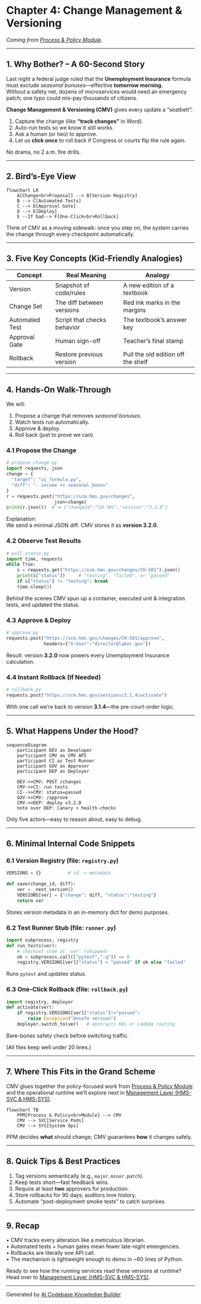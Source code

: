 # Chapter 4: Change Management & Versioning
*Coming from [Process & Policy Module](03_process___policy_module_.md).*

---

## 1. Why Bother? – A 60-Second Story

Last night a federal judge ruled that the **Unemployment Insurance** formula must exclude *seasonal bonuses*—effective **tomorrow morning**.  
Without a safety net, dozens of microservices would need an emergency patch; one typo could mis-pay thousands of citizens.

**Change Management & Versioning (CMV)** gives every update a “seatbelt”:

1. Capture the change (like **“track changes”** in Word).  
2. Auto-run tests so we know it still works.  
3. Ask a human (or two) to approve.  
4. Let us **click once** to roll back if Congress or courts flip the rule again.

No drama, no 2 a.m. fire drills.

---

## 2. Bird’s-Eye View

```mermaid
flowchart LR
    A[Change<br>Proposal] --> B[Version Registry]
    B --> C[Automated Tests]
    C --> D[Approval Gate]
    D --> E[Deploy]
    E --If bad--> F[One-Click<br>Rollback]
```

Think of CMV as a moving sidewalk: once you step on, the system carries the change through every checkpoint automatically.

---

## 3. Five Key Concepts (Kid-Friendly Analogies)

| Concept | Real Meaning | Analogy |
|---------|--------------|---------|
| Version | Snapshot of code/rules | A new edition of a textbook |
| Change Set | The diff between versions | Red ink marks in the margins |
| Automated Test | Script that checks behavior | The textbook’s answer key |
| Approval Gate | Human sign-off | Teacher’s final stamp |
| Rollback | Restore previous version | Pull the old edition off the shelf |

---

## 4. Hands-On Walk-Through

We will:

1. Propose a change that removes *seasonal bonuses*.  
2. Watch tests run automatically.  
3. Approve & deploy.  
4. Roll back (just to prove we can).

### 4.1 Propose the Change

```python
# propose_change.py
import requests, json
change = {
  "target": "ui_formula.py",
  "diff": "- income += seasonal_bonus"
}
r = requests.post("https://scm.hms.gov/changes",
                  json=change)
print(r.json())  # ➜ {"changeId":"CH-501","version":"3.2.0"}
```

Explanation:  
We send a minimal JSON diff. CMV stores it as **version 3.2.0**.

### 4.2 Observe Test Results

```python
# poll_status.py
import time, requests
while True:
    s = requests.get("https://scm.hms.gov/changes/CH-501").json()
    print(s["status"])     # "testing", "failed", or "passed"
    if s["status"] != "testing": break
    time.sleep(3)
```

Behind the scenes CMV spun up a container, executed unit & integration tests, and updated the status.

### 4.3 Approve & Deploy

```python
# approve.py
requests.post("https://scm.hms.gov/changes/CH-501/approve",
              headers={"X-User":"director@labor.gov"})
```

Result: version **3.2.0** now powers every Unemployment Insurance calculation.

### 4.4 Instant Rollback (If Needed)

```python
# rollback.py
requests.post("https://scm.hms.gov/versions/3.1.4/activate")
```

With one call we’re back to version **3.1.4**—the pre-court-order logic.

---

## 5. What Happens Under the Hood?

```mermaid
sequenceDiagram
    participant DEV as Developer
    participant CMV as CMV API
    participant CI as Test Runner
    participant GOV as Approver
    participant DEP as Deployer

    DEV->>CMV: POST /changes
    CMV->>CI: run tests
    CI-->>CMV: status=passed
    GOV->>CMV: /approve
    CMV->>DEP: deploy v3.2.0
    note over DEP: Canary + health-checks
```

Only five actors—easy to reason about, easy to debug.

---

## 6. Minimal Internal Code Snippets

### 6.1 Version Registry (file: `registry.py`)

```python
VERSIONS = {}          # id -> metadata

def save(change_id, diff):
    ver = _next_version()
    VERSIONS[ver] = {"change": diff, "status":"testing"}
    return ver
```

Stores version metadata in an in-memory dict for demo purposes.

### 6.2 Test Runner Stub (file: `runner.py`)

```python
import subprocess, registry
def run_tests(ver):
    # checkout code at 'ver' (skipped)
    ok = subprocess.call(["pytest","-q"]) == 0
    registry.VERSIONS[ver]["status"] = "passed" if ok else "failed"
```

Runs `pytest` and updates status.

### 6.3 One-Click Rollback (file: `rollback.py`)

```python
import registry, deployer
def activate(ver):
    if registry.VERSIONS[ver]["status"]!="passed":
        raise Exception("Unsafe version")
    deployer.switch_to(ver)   # abstracts K8s or Lambda routing
```

Bare-bones safety check before switching traffic.

(All files keep well under 20 lines.)

---

## 7. Where This Fits in the Grand Scheme

CMV glues together the policy-focused work from [Process & Policy Module](03_process___policy_module_.md) and the operational runtime we’ll explore next in [Management Layer (HMS-SVC & HMS-SYS)](05_management_layer__hms_svc___hms_sys__.md).

```mermaid
flowchart TB
    PPM[Process & Policy<br>Module] --> CMV
    CMV --> SVC[Service Pods]
    CMV --> SYS[System Ops]
```

PPM decides **what** should change; CMV guarantees **how** it changes safely.

---

## 8. Quick Tips & Best Practices

1. Tag versions semantically (e.g., `major.minor.patch`).  
2. Keep tests short—fast feedback wins.  
3. Require at least **two** approvers for production.  
4. Store rollbacks for 90 days; auditors love history.  
5. Automate “post-deployment smoke tests” to catch surprises.

---

## 9. Recap

• CMV tracks every alteration like a meticulous librarian.  
• Automated tests + human gates mean fewer late-night emergencies.  
• Rollbacks are literally one API call.  
• The mechanism is lightweight enough to demo in ~60 lines of Python.

Ready to see how the running services read these versions at runtime?  
Head over to [Management Layer (HMS-SVC & HMS-SYS)](05_management_layer__hms_svc___hms_sys__.md).

---

Generated by [AI Codebase Knowledge Builder](https://github.com/The-Pocket/Tutorial-Codebase-Knowledge)